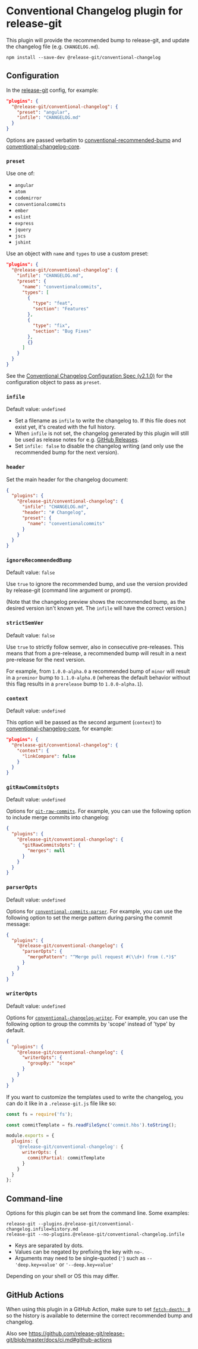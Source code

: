# Conventional Changelog plugin for release-git

This plugin will provide the recommended bump to release-git, and update the changelog file (e.g. `CHANGELOG.md`).

```
npm install --save-dev @release-git/conventional-changelog
```

## Configuration

In the [release-git](https://github.com/release-git/release-git) config, for example:

```json
"plugins": {
  "@release-git/conventional-changelog": {
    "preset": "angular",
    "infile": "CHANGELOG.md"
  }
}
```

Options are passed verbatim to
[conventional-recommended-bump](https://github.com/conventional-changelog/conventional-changelog/tree/master/packages/conventional-recommended-bump#readme)
and
[conventional-changelog-core](https://github.com/conventional-changelog/conventional-changelog/tree/master/packages/conventional-changelog-core#api).

### `preset`

Use one of:

- `angular`
- `atom`
- `codemirror`
- `conventionalcommits`
- `ember`
- `eslint`
- `express`
- `jquery`
- `jscs`
- `jshint`

Use an object with `name` and `types` to use a custom preset:

```json
"plugins": {
  "@release-git/conventional-changelog": {
    "infile": "CHANGELOG.md",
    "preset": {
      "name": "conventionalcommits",
      "types": [
        {
          "type": "feat",
          "section": "Features"
        },
        {
          "type": "fix",
          "section": "Bug Fixes"
        },
        {}
      ]
    }
  }
}
```

See the
[Conventional Changelog Configuration Spec (v2.1.0)](https://github.com/conventional-changelog/conventional-changelog-config-spec/blob/master/versions/2.1.0/README.md)
for the configuration object to pass as `preset`.

### `infile`

Default value: `undefined`

- Set a filename as `infile` to write the changelog to. If this file does not exist yet, it's created with the full
  history.
- When `infile` is not set, the changelog generated by this plugin will still be used as release notes for e.g.
  [GitHub Releases](https://github.com/release-git/release-git/blob/master/docs/github-releases.md).
- Set `infile: false` to disable the changelog writing (and only use the recommended bump for the next version).

### `header`

Set the main header for the changelog document:

```json
{
  "plugins": {
    "@release-git/conventional-changelog": {
      "infile": "CHANGELOG.md",
      "header": "# Changelog",
      "preset": {
        "name": "conventionalcommits"
      }
    }
  }
}
```

### `ignoreRecommendedBump`

Default value: `false`

Use `true` to ignore the recommended bump, and use the version provided by release-git (command line argument or prompt).

(Note that the changelog preview shows the recommended bump, as the desired version isn't known yet. The `infile` will
have the correct version.)

### `strictSemVer`

Default value: `false`

Use `true` to strictly follow semver, also in consecutive pre-releases. This means that from a pre-release, a
recommended bump will result in a next pre-release for the next version.

For example, from `1.0.0-alpha.0` a recommended bump of `minor` will result in a `preminor` bump to `1.1.0-alpha.0`
(whereas the default behavior without this flag results in a `prerelease` bump to `1.0.0-alpha.1`).

### `context`

Default value: `undefined`

This option will be passed as the second argument (`context`) to
[conventional-changelog-core](https://github.com/conventional-changelog/conventional-changelog/tree/master/packages/conventional-changelog-core#context),
for example:

```json
"plugins": {
  "@release-git/conventional-changelog": {
    "context": {
      "linkCompare": false
    }
  }
}
```

### `gitRawCommitsOpts`

Default value: `undefined`

Options for
[`git-raw-commits`](https://github.com/conventional-changelog/conventional-changelog/tree/master/packages/git-raw-commits#api).
For example, you can use the following option to include merge commits into changelog:

```json
{
  "plugins": {
    "@release-git/conventional-changelog": {
      "gitRawCommitsOpts": {
        "merges": null
      }
    }
  }
}
```

### `parserOpts`

Default value: `undefined`

Options for
[`conventional-commits-parser`](https://github.com/conventional-changelog/conventional-changelog/tree/master/packages/conventional-commits-parser#api).
For example, you can use the following option to set the merge pattern during parsing the commit message:

```json
{
  "plugins": {
    "@release-git/conventional-changelog": {
      "parserOpts": {
        "mergePattern": "^Merge pull request #(\\d+) from (.*)$"
      }
    }
  }
}
```

### `writerOpts`

Default value: `undefined`

Options for
[`conventional-changelog-writer`](https://github.com/conventional-changelog/conventional-changelog/tree/master/packages/conventional-changelog-writer#api).
For example, you can use the following option to group the commits by 'scope' instead of 'type' by default.

```json
{
  "plugins": {
    "@release-git/conventional-changelog": {
      "writerOpts": {
        "groupBy:" "scope"
      }
    }
  }
}
```

If you want to customize the templates used to write the changelog, you can do it like in a `.release-git.js` file like
so:

```js
const fs = require('fs');

const commitTemplate = fs.readFileSync('commit.hbs').toString();

module.exports = {
  plugins: {
    '@release-git/conventional-changelog': {
      writerOpts: {
        commitPartial: commitTemplate
      }
    }
  }
};
```

## Command-line

Options for this plugin can be set from the command line. Some examples:

```
release-git --plugins.@release-git/conventional-changelog.infile=history.md
release-git --no-plugins.@release-git/conventional-changelog.infile
```

- Keys are separated by dots.
- Values can be negated by prefixing the key with `no-`.
- Arguments may need to be single-quoted (`'`) such as `--'deep.key=value'` or `'--deep.key=value'`

Depending on your shell or OS this may differ.

## GitHub Actions

When using this plugin in a GitHub Action, make sure to set
[`fetch-depth: 0`](https://github.com/actions/checkout#fetch-all-history-for-all-tags-and-branches) so the history is
available to determine the correct recommended bump and changelog.

Also see https://github.com/release-git/release-git/blob/master/docs/ci.md#github-actions
